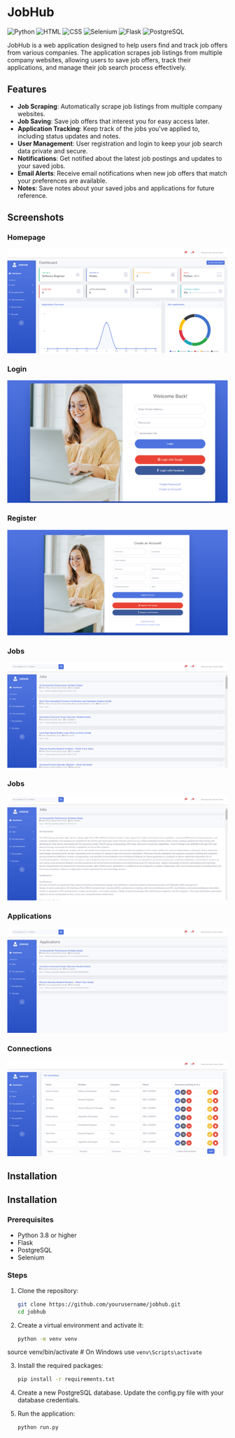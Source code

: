 # JobHub

![Python](https://img.shields.io/badge/Python-3.8%2B-blue)
![HTML](https://img.shields.io/badge/HTML-5-brightgreen)
![CSS](https://img.shields.io/badge/CSS-3-brightgreen)
![Selenium](https://img.shields.io/badge/Selenium-3-brightgreen)
![Flask](https://img.shields.io/badge/Flask-1.1.2-orange)
![PostgreSQL](https://img.shields.io/badge/PostgreSQL-12-blue)

JobHub is a web application designed to help users find and track job offers from various companies. The application scrapes job listings from multiple company websites, allowing users to save job offers, track their applications, and manage their job search process effectively.

## Features

- **Job Scraping**: Automatically scrape job listings from multiple company websites.
- **Job Saving**: Save job offers that interest you for easy access later.
- **Application Tracking**: Keep track of the jobs you've applied to, including status updates and notes.
- **User Management**: User registration and login to keep your job search data private and secure.
- **Notifications**: Get notified about the latest job postings and updates to your saved jobs.
- **Email Alerts**: Receive email notifications when new job offers that match your preferences are available.
- **Notes**: Save notes about your saved jobs and applications for future reference.

## Screenshots

### Homepage
![Home](https://github.com/eladmines/JobHub/blob/dev/images/main.png)

### Login
![Dashboard](./images/login-Page.png)

### Register
![Dashboard](./images/register.png)

### Jobs
![Dashboard](./images/jobs.png)
### Jobs
![Dashboard](./images/jobs-open.png)

### Applications
![Dashboard](./images/applications.png)

### Connections
![Dashboard](./images/connections.png)
## Installation

## Installation

### Prerequisites

- Python 3.8 or higher
- Flask
- PostgreSQL
- Selenium

### Steps

1. Clone the repository:
   ```sh
   git clone https://github.com/yourusername/jobhub.git
   cd jobhub
2. Create a virtual environment and activate it:
   ```sh
   python -m venv venv
source venv/bin/activate  # On Windows use `venv\Scripts\activate`

3. Install the required packages:
   ```sh
   pip install -r requirements.txt

4. Create a new PostgreSQL database.
   Update the config.py file with your database credentials.
   
5. Run the application:
   ```sh
   python run.py




   
